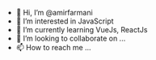 - 👋 Hi, I’m @amirfarmani
- 👀 I’m interested in JavaScript
- 🌱 I’m currently learning VueJs, ReactJs 
- 💞️ I’m looking to collaborate on ...
- 📫 How to reach me ...

<!---
amirfarmani/amirfarmani is a ✨ special ✨ repository because its `README.md` (this file) appears on your GitHub profile.
You can click the Preview link to take a look at your changes.
--->
